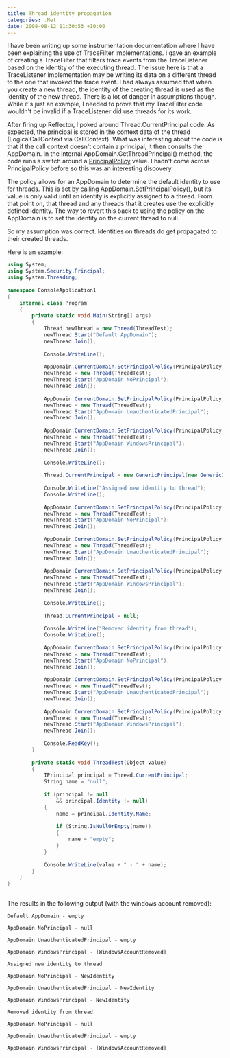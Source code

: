 ```yaml
---
title: Thread identity propagation
categories: .Net
date: 2008-08-12 11:30:53 +10:00
---
```


I have been writing up some instrumentation documentation where I have been explaining the use of TraceFilter implementations. I gave an example of creating a TraceFilter that filters trace events from the TraceListener based on the identity of the executing thread. The issue here is that a TraceListener implementation may be writing its data on a different thread to the one that invoked the trace event. 
I had always assumed that when you create a new thread, the identity of the creating thread is used as the identity of the new thread. There is a lot of danger in assumptions though. While it's just an example, I needed to prove that my TraceFilter code wouldn't be invalid if a TraceListener did use threads for its work.

After firing up Reflector, I poked around Thread.CurrentPrincipal code. As expected, the principal is stored in the context data of the thread (LogicalCallContext via CallContext). What was interesting about the code is that if the call context doesn't contain a principal, it then consults the AppDomain. In the internal AppDomain.GetThreadPrincipal() method, the code runs a switch around a [PrincipalPolicy][0] value. I hadn't come across PrincipalPolicy before so this was an interesting discovery.

<!--more-->

The policy allows for an AppDomain to determine the default identity to use for threads. This is set by calling [AppDomain.SetPrincipalPolicy()][1], but its value is only valid until an identity is explicitly assigned to a thread. From that point on, that thread and any threads that it creates use the explicitly defined identity. The way to revert this back to using the policy on the AppDomain is to set the identity on the current thread to null.

So my assumption was correct. Identities on threads do get propagated to their created threads.

Here is an example:

```csharp
using System;
using System.Security.Principal;
using System.Threading;
     
namespace ConsoleApplication1
{
    internal class Program
    {
        private static void Main(String[] args)
        {
            Thread newThread = new Thread(ThreadTest);
            newThread.Start("Default AppDomain");
            newThread.Join();
     
            Console.WriteLine();
     
            AppDomain.CurrentDomain.SetPrincipalPolicy(PrincipalPolicy.NoPrincipal);
            newThread = new Thread(ThreadTest);
            newThread.Start("AppDomain NoPrincipal");
            newThread.Join();
     
            AppDomain.CurrentDomain.SetPrincipalPolicy(PrincipalPolicy.UnauthenticatedPrincipal);
            newThread = new Thread(ThreadTest);
            newThread.Start("AppDomain UnauthenticatedPrincipal");
            newThread.Join();
     
            AppDomain.CurrentDomain.SetPrincipalPolicy(PrincipalPolicy.WindowsPrincipal);
            newThread = new Thread(ThreadTest);
            newThread.Start("AppDomain WindowsPrincipal");
            newThread.Join();
     
            Console.WriteLine();
     
            Thread.CurrentPrincipal = new GenericPrincipal(new GenericIdentity("NewIdentity"), null);
     
            Console.WriteLine("Assigned new identity to thread");
            Console.WriteLine();
     
            AppDomain.CurrentDomain.SetPrincipalPolicy(PrincipalPolicy.NoPrincipal);
            newThread = new Thread(ThreadTest);
            newThread.Start("AppDomain NoPrincipal");
            newThread.Join();
     
            AppDomain.CurrentDomain.SetPrincipalPolicy(PrincipalPolicy.UnauthenticatedPrincipal);
            newThread = new Thread(ThreadTest);
            newThread.Start("AppDomain UnauthenticatedPrincipal");
            newThread.Join();
     
            AppDomain.CurrentDomain.SetPrincipalPolicy(PrincipalPolicy.WindowsPrincipal);
            newThread = new Thread(ThreadTest);
            newThread.Start("AppDomain WindowsPrincipal");
            newThread.Join();
     
            Console.WriteLine();
     
            Thread.CurrentPrincipal = null;
     
            Console.WriteLine("Removed identity from thread");
            Console.WriteLine();
     
            AppDomain.CurrentDomain.SetPrincipalPolicy(PrincipalPolicy.NoPrincipal);
            newThread = new Thread(ThreadTest);
            newThread.Start("AppDomain NoPrincipal");
            newThread.Join();
     
            AppDomain.CurrentDomain.SetPrincipalPolicy(PrincipalPolicy.UnauthenticatedPrincipal);
            newThread = new Thread(ThreadTest);
            newThread.Start("AppDomain UnauthenticatedPrincipal");
            newThread.Join();
     
            AppDomain.CurrentDomain.SetPrincipalPolicy(PrincipalPolicy.WindowsPrincipal);
            newThread = new Thread(ThreadTest);
            newThread.Start("AppDomain WindowsPrincipal");
            newThread.Join();
     
            Console.ReadKey();
        }
     
        private static void ThreadTest(Object value)
        {
            IPrincipal principal = Thread.CurrentPrincipal;
            String name = "null";
     
            if (principal != null
                && principal.Identity != null)
            {
                name = principal.Identity.Name;
     
                if (String.IsNullOrEmpty(name))
                {
                    name = "empty";
                }
            }
     
            Console.WriteLine(value + " - " + name);
        }
    }
}
    
```

The results in the following output (with the windows account removed):

```text
Default AppDomain - empty 

AppDomain NoPrincipal - null

AppDomain UnauthenticatedPrincipal - empty
          
AppDomain WindowsPrincipal - [WindowsAccountRemoved] 

Assigned new identity to thread 

AppDomain NoPrincipal - NewIdentity
          
AppDomain UnauthenticatedPrincipal - NewIdentity
          
AppDomain WindowsPrincipal - NewIdentity 

Removed identity from thread 

AppDomain NoPrincipal - null
          
AppDomain UnauthenticatedPrincipal - empty
          
AppDomain WindowsPrincipal - [WindowsAccountRemoved]
```

[0]: http://msdn.microsoft.com/en-us/library/system.security.principal.principalpolicy.aspx
[1]: http://msdn.microsoft.com/en-us/library/system.appdomain.setprincipalpolicy.aspx

